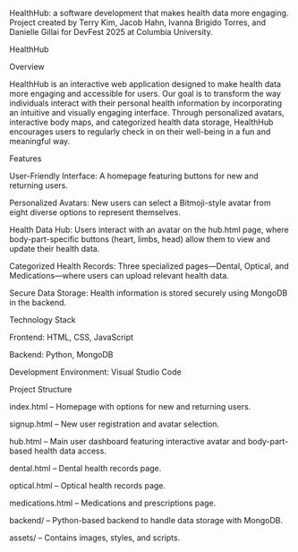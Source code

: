 HealthHub: a software development that makes health data more engaging. Project created by Terry Kim, Jacob Hahn, Ivanna Brigido Torres, and Danielle Gillai for DevFest 2025 at Columbia University.

HealthHub

Overview

HealthHub is an interactive web application designed to make health data more engaging and accessible for users. Our goal is to transform the way individuals interact with their personal health information by incorporating an intuitive and visually engaging interface. Through personalized avatars, interactive body maps, and categorized health data storage, HealthHub encourages users to regularly check in on their well-being in a fun and meaningful way.

Features

User-Friendly Interface: A homepage featuring buttons for new and returning users.

Personalized Avatars: New users can select a Bitmoji-style avatar from eight diverse options to represent themselves.

Health Data Hub: Users interact with an avatar on the hub.html page, where body-part-specific buttons (heart, limbs, head) allow them to view and update their health data.

Categorized Health Records: Three specialized pages—Dental, Optical, and Medications—where users can upload relevant health data.

Secure Data Storage: Health information is stored securely using MongoDB in the backend.

Technology Stack

Frontend: HTML, CSS, JavaScript

Backend: Python, MongoDB

Development Environment: Visual Studio Code

Project Structure

index.html – Homepage with options for new and returning users.

signup.html – New user registration and avatar selection.

hub.html – Main user dashboard featuring interactive avatar and body-part-based health data access.

dental.html – Dental health records page.

optical.html – Optical health records page.

medications.html – Medications and prescriptions page.

backend/ – Python-based backend to handle data storage with MongoDB.

assets/ – Contains images, styles, and scripts.
